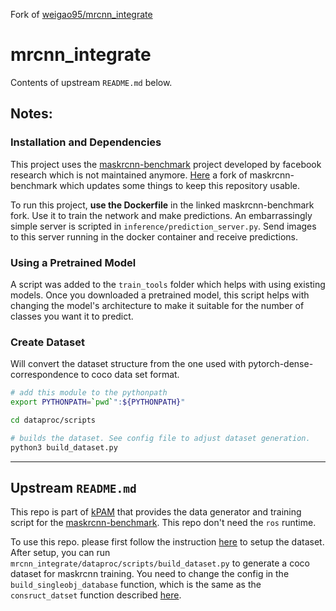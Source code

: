 Fork of [weigao95/mrcnn_integrate](https://github.com/weigao95/mrcnn_integrate)

# mrcnn_integrate

Contents of upstream `README.md` below.

## Notes:

### Installation and Dependencies

This project uses the [maskrcnn-benchmark](https://github.com/facebookresearch/maskrcnn-benchmark) project developed by facebook research which is not maintained anymore. [Here](https://github.com/montioo/maskrcnn-benchmark) a fork of maskrcnn-benchmark which updates some things to keep this repository usable.

To run this project, **use the Dockerfile** in the linked maskrcnn-benchmark fork. Use it to train the network and make predictions. An embarrassingly simple server is scripted in `inference/prediction_server.py`. Send images to this server running in the docker container and receive predictions.

### Using a Pretrained Model

A script was added to the `train_tools` folder which helps with using existing models. Once you downloaded a pretrained model, this script helps with changing the model's architecture to make it suitable for the number of classes you want it to predict.

### Create Dataset

Will convert the dataset structure from the one used with pytorch-dense-correspondence to coco data set format.

```bash
# add this module to the pythonpath
export PYTHONPATH=`pwd`":${PYTHONPATH}"

cd dataproc/scripts

# builds the dataset. See config file to adjust dataset generation.
python3 build_dataset.py
```

---

## Upstream `README.md`

This repo is part of [kPAM](https://github.com/weigao95/kPAM) that provides the data generator and training script for the [maskrcnn-benchmark](https://github.com/facebookresearch/maskrcnn-benchmark). This repo don't need the `ros` runtime.

To use this repo. please first follow the instruction [here](https://github.com/weigao95/mankey-ros) to setup the dataset. After setup, you can run `mrcnn_integrate/dataproc/scripts/build_dataset.py` to generate a coco dataset for maskrcnn training. You need to change the config in the `build_singleobj_database` function, which is the same as the `consruct_datset` function described [here](https://github.com/weigao95/mankey-ros).
